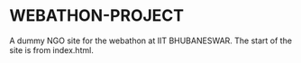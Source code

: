 # WEBATHON-PROJECT
A dummy NGO site for the webathon at IIT BHUBANESWAR.
The start of the site is from index.html. 
